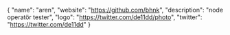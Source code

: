 
{
  "name": "aren",
  "website": "https://github.com/bhnk",
  "description": "node operatör tester",
  "logo": "https://twitter.com/de11dd/photo",
  "twitter": "https://twitter.com/de11dd"
}
